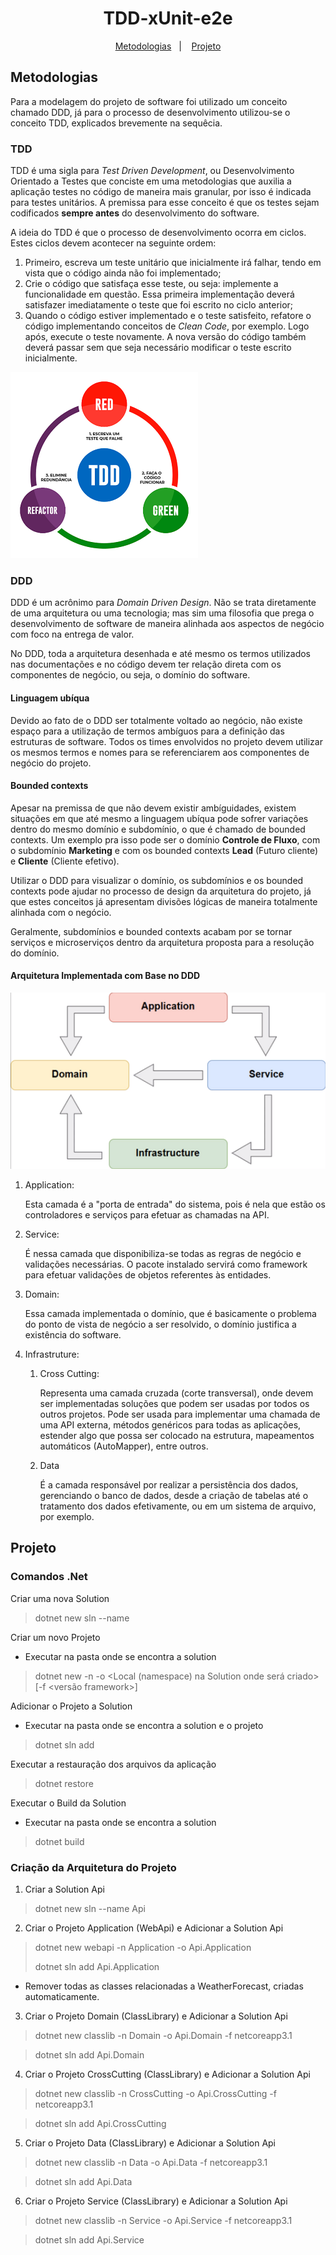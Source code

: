 <h1 align="center">TDD-xUnit-e2e</h1>
<p align="center">
  <a href="#metodologias">Metodologias</a>&nbsp;&nbsp;&nbsp;|&nbsp;&nbsp;&nbsp;
  <a href="#projeto">Projeto</a>
</p>

## Metodologias

Para a modelagem do projeto de software foi utilizado um conceito chamado DDD, já para o processo de desenvolvimento utilizou-se o conceito TDD, explicados brevemente na sequêcia.

### TDD
TDD é uma sigla para *Test Driven Development*, ou Desenvolvimento Orientado a Testes que conciste em uma metodologias que auxilia a aplicação testes no código de maneira mais granular, por isso é indicada para testes unitários. A premissa para esse conceito é que os testes sejam codificados **sempre antes** do desenvolvimento do software.

A ideia do TDD é que o processo de desenvolvimento ocorra em ciclos. Estes ciclos devem acontecer na seguinte ordem:
1. Primeiro, escreva um teste unitário que inicialmente irá falhar, tendo em vista que o código ainda não foi implementado;
2. Crie o código que satisfaça esse teste, ou seja: implemente a funcionalidade em questão. Essa primeira implementação deverá satisfazer imediatamente o teste que foi escrito no ciclo anterior;
3. Quando o código estiver implementado e o teste satisfeito, refatore o código implementando conceitos de *Clean Code*, por exemplo. Logo após, execute o teste novamente. A nova versão do código também deverá passar sem que seja necessário modificar o teste escrito inicialmente.


<img src="https://github.com/ronaldops06/TDD-xUnit-e2e/blob/main/.github/tdd_ciclo.png" />

### DDD

DDD é um acrônimo para *Domain Driven Design*. Não se trata diretamente de uma arquitetura ou uma tecnologia; mas sim uma filosofia que prega o desenvolvimento de software de maneira alinhada aos aspectos de negócio com foco na entrega de valor.

No DDD, toda a arquitetura desenhada e até mesmo os termos utilizados nas documentações e no código devem ter relação direta com os componentes de negócio, ou seja, o domínio do software.
#### Linguagem ubíqua
Devido ao fato de o DDD ser totalmente voltado ao negócio, não existe espaço para a utilização de termos ambíguos para a definição das estruturas de software. Todos os times envolvidos no projeto devem utilizar os mesmos termos e nomes para se referenciarem aos componentes de negócio do projeto.

#### Bounded contexts

Apesar na premissa de que não devem existir ambíguidades, existem situações em que até mesmo a linguagem ubíqua pode sofrer variações dentro do mesmo domínio e subdomínio, o que é chamado de bounded contexts. Um exemplo pra isso pode ser o domínio **Controle de Fluxo**, com o subdomínio **Marketing** e com os bounded contexts **Lead** (Futuro cliente) e **Cliente** (Cliente efetivo). 

Utilizar o DDD para visualizar o domínio, os subdomínios e os bounded contexts pode ajudar no processo de design da arquitetura do projeto, já que estes conceitos já apresentam divisões lógicas de maneira totalmente alinhada com o negócio.

Geralmente, subdomínios e bounded contexts acabam por se tornar serviços e microserviços dentro da arquitetura proposta para a resolução do domínio.

#### Arquitetura Implementada com Base no DDD

<img src="https://github.com/ronaldops06/TDD-xUnit-e2e/blob/main/.github/ddd_organograma.png" />

1. Application:
	
	Esta camada é a "porta de entrada" do sistema, pois é nela que estão os controladores e serviços para efetuar as chamadas na API.
2. Service:

	É nessa camada que disponibiliza-se todas as regras de negócio e validações necessárias. O pacote instalado servirá como framework para efetuar validações de objetos referentes às entidades.
	
3. Domain:
	
	Essa camada implementada o domínio, que é basicamente o problema do ponto de vista de negócio a ser resolvido, o domínio justifica a existência do software.
4. Infrastruture:
	1. Cross Cutting:
	
		Representa uma camada cruzada (corte transversal), onde devem ser implementadas soluções que podem ser usadas por todos os outros projetos. Pode ser usada para implementar uma chamada de uma API externa, métodos genéricos para todas as aplicações, estender algo que possa ser colocado na estrutura, mapeamentos automáticos (AutoMapper), entre outros.
	
	2. Data
	
		É a camada responsável por realizar a persistência dos dados, gerenciando o banco de dados, desde a criação de tabelas até o tratamento dos dados efetivamente, ou em um sistema de arquivo, por exemplo.
	
## Projeto

### Comandos .Net
Criar uma nova Solution

> dotnet new sln --name <Nome Solution>

Criar um novo Projeto
* Executar na pasta onde se encontra a solution
> dotnet new <Tipo Projeto> -n <Nome Projeto> -o <Local (namespace) na Solution onde será criado> [-f <versão framework>]

Adicionar o Projeto a Solution
* Executar na pasta onde se encontra a solution e o projeto
> dotnet sln add <Nome do Projeto>

Executar a restauração dos arquivos da aplicação
> dotnet restore

Executar o Build da Solution
* Executar na pasta onde se encontra a solution
> dotnet build

### Criação da Arquitetura do Projeto
1. Criar a Solution Api

> dotnet new sln --name Api

2. Criar o Projeto Application (WebApi) e Adicionar a Solution Api

> dotnet new webapi -n Application -o Api.Application
>
> dotnet sln add Api.Application

* Remover todas as classes relacionadas a WeatherForecast, criadas automaticamente.

3. Criar o Projeto Domain (ClassLibrary) e Adicionar a Solution Api

> dotnet new classlib -n Domain -o Api.Domain -f netcoreapp3.1

> dotnet sln add Api.Domain

4. Criar o Projeto CrossCutting (ClassLibrary) e Adicionar a Solution Api

> dotnet new classlib -n CrossCutting -o Api.CrossCutting -f netcoreapp3.1

> dotnet sln add Api.CrossCutting

5. Criar o Projeto Data (ClassLibrary) e Adicionar a Solution Api

> dotnet new classlib -n Data -o Api.Data -f netcoreapp3.1

> dotnet sln add Api.Data

6. Criar o Projeto Service (ClassLibrary) e Adicionar a Solution Api

> dotnet new classlib -n Service -o Api.Service -f netcoreapp3.1

> dotnet sln add Api.Service
